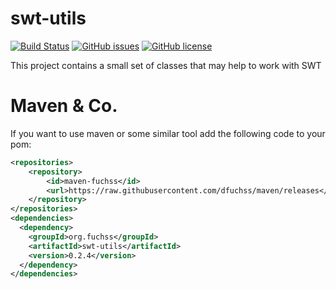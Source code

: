 # swt-utils
[![Build Status](https://travis-ci.org/dfuchss/swt-utils.svg?branch=master)](https://travis-ci.org/dfuchss/swt-utils)
[![GitHub issues](https://img.shields.io/github/issues/dfuchss/swt-utils.svg?style=square)](https://github.com/dfuchss/swt-utils/issues)
[![GitHub license](https://img.shields.io/badge/license-MIT-blue.svg?style=square)](https://github.com/dfuchss/swt-utils/blob/master/LICENCE.md)

This project contains a small set of classes that may help to work with SWT

# Maven & Co.
If you want to use maven or some similar tool add the following code to your pom:
```xml
<repositories>
	<repository>
		<id>maven-fuchss</id>
		<url>https://raw.githubusercontent.com/dfuchss/maven/releases</url>
	</repository>
</repositories>
<dependencies>
  <dependency>
    <groupId>org.fuchss</groupId>
    <artifactId>swt-utils</artifactId>
    <version>0.2.4</version>
  </dependency>
</dependencies>
```

